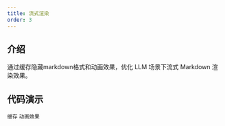 ```yaml
---
title: 流式渲染
order: 3
---
```


## 介绍

通过缓存隐藏markdown格式和动画效果，优化 LLM 场景下流式 Markdown 渲染效果。

## 代码演示

<!-- prettier-ignore -->
<!-- <code src="./demo/streaming/typing.tsx" description="配合`Bubble`渲染">打字机效果</code> -->

<code src="./demo/streaming/format.tsx"  description="通过缓存隐藏 Markdown 格式">缓存</code> <code src="./demo/streaming/animation.tsx">动画效果</code>
